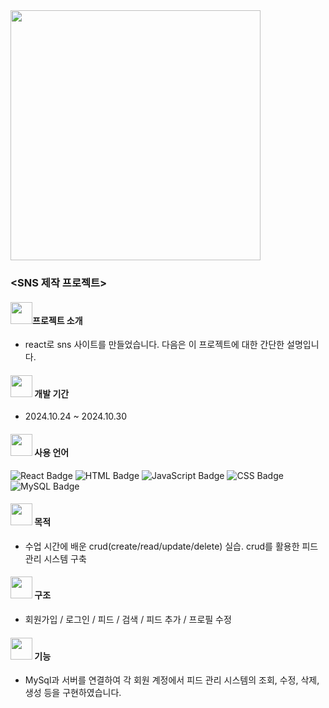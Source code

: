 <img src="/img/1730084072310.jpg" width="400">

### <SNS 제작 프로젝트>

#### <img src="mini_project/images/고양이아이콘.png" width="35">**프로젝트 소개**
- react로 sns 사이트를 만들었습니다. 다음은 이 프로젝트에 대한 간단한 설명입니다.

#### <img src="mini_project/images/고양이아이콘.png" width="35"> **개발 기간**
- 2024.10.24 ~ 2024.10.30

#### <img src="mini_project/images/고양이아이콘.png" width="35"> **사용 언어**
![React Badge](https://img.shields.io/badge/React-61DAFB?style=for-the-badge&logo=react&logoColor=white)
![HTML Badge](https://img.shields.io/badge/HTML5-E34F26?style=for-the-badge&logo=html5&logoColor=white)
![JavaScript Badge](https://img.shields.io/badge/JavaScript-F7DF1E?style=for-the-badge&logo=javascript&logoColor=000000)
![CSS Badge](https://img.shields.io/badge/CSS3-1572B6?style=for-the-badge&logo=css3&logoColor=white)
![MySQL Badge](https://img.shields.io/badge/MySQL-4479A1?style=for-the-badge&logo=mysql&logoColor=white)

  
#### <img src="mini_project/images/고양이아이콘.png" width="35"> **목적**
- 수업 시간에 배운 crud(create/read/update/delete) 실습. crud를 활용한 피드 관리 시스템 구축

#### <img src="mini_project/images/고양이아이콘.png" width="35"> **구조**
- 회원가입 / 로그인 / 피드 / 검색 / 피드 추가 / 프로필 수정 

#### <img src="mini_project/images/고양이아이콘.png" width="35"> **기능**
- MySql과 서버를 연결하여 각 회원 계정에서 피드 관리 시스템의 조회, 수정, 삭제, 생성 등을 구현하였습니다.
   

   
